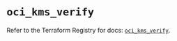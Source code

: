 # `oci_kms_verify`

Refer to the Terraform Registry for docs: [`oci_kms_verify`](https://registry.terraform.io/providers/hashicorp/oci/7.19.0/docs/resources/kms_verify).
